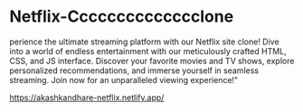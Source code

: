 # Netflix-Cccccccccccccclone
perience the ultimate streaming platform with our Netflix site clone! Dive into a world of endless entertainment with our meticulously crafted HTML, CSS, and JS interface. Discover your favorite movies and TV shows, explore personalized recommendations, and immerse yourself in seamless streaming. Join now for an unparalleled viewing experience!"

https://akashkandhare-netflix.netlify.app/
